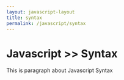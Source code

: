 ```yaml
---
layout: javascript-layout
title: syntax
permalink: /javascript/syntax
---
```



# Javascript >> Syntax
This is paragraph about Javascript Syntax